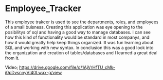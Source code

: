# Employee_Tracker

This employee trakcer is used to see the departments, roles, and employees of a small buisness. Creating this application was eye opening to the posibilitys of sql and having a good way to manage databases. I can see how this kind of functionality would be standard in most companys, and how it would greatly help keep things organized. It was fun learning about SQL and working with new syntax. In conclusion this was a good look into the organization and creation of tables/databases and I learned a great deal from it.










Video; https://drive.google.com/file/d/1AjVrHfTU_cMk-i0pDvsnnyVl40Lwax-g/view 